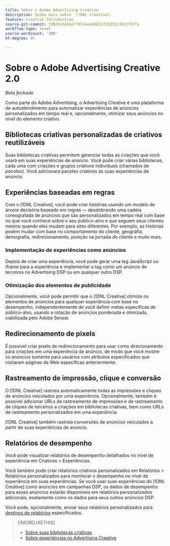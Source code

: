 ```yaml
---
title: Sobre o Adobe Advertising Creative
description: Saiba mais sobre  [!DNL Creative].
feature: Creative Introduction
source-git-commit: fd925c641bef7953aea50813725252c3913757fa
workflow-type: tm+mt
source-wordcount: '390'
ht-degree: 0%

---
```


# Sobre o Adobe Advertising Creative 2.0

*Beta fechado*

<!-- verify all and rewrite to include new stuff -->

Como parte do Adobe Advertising, o Advertising Creative é uma plataforma de autoatendimento para automatizar experiências de anúncios personalizados em tempo real e, opcionalmente, otimizar seus anúncios no nível do elemento criativo.

## Bibliotecas criativas personalizadas de criativos reutilizáveis

Suas bibliotecas criativas permitem gerenciar todas as criações que você usará em suas experiências de anúncio. Você pode criar várias bibliotecas, cada uma com criações e grupos criativos individuais (chamados de *pacotes*). Você adicionará pacotes criativos às suas experiências de anúncio.

## Experiências baseadas em regras

Com o [!DNL Creative], você pode criar histórias usando um modelo de árvore decisória baseado em regras — desdobrando uma cadeia coreografada de anúncios que são personalizados em tempo real com base no que você conhece sobre o seu público-alvo e que seguem seus clientes mesmo quando eles mudam para sites diferentes<!-- verify if that's true without Adobe CDP -->. Por exemplo, as histórias podem mudar com base no comportamento do cliente, geografia, demografia, redirecionamento, posição na jornada do cliente e muito mais.

### Implementação de experiências como anúncios

Depois de criar uma experiência, você pode gerar uma tag JavaScript ou iframe para a experiência e implementar a tag como um anúncio de terceiros no Advertising DSP ou em qualquer outro DSP.<!-- Add any more info about integration with DSP? -->

<!-- Maybe add a subsection "Audience targeting options" with info about types of creative-level REtargeting and placement-level targeting within your DSP.  Need to clarify if any placement-level targeting might contradict/override creative-level targeting, or if they're completely different.

Advertiser should be able to target all segments which are available in DSP for targeting
-->

### Otimização dos elementos de publicidade

Opcionalmente, você pode permitir que o [!DNL Creative] otimize os elementos de anúncios para qualquer experiência com base no desempenho, independentemente de você definir metas específicas de público-alvo, usando a rotação de anúncios ponderada e otimizada, viabilizada pelo Adobe Sensei.

## Redirecionamento de pixels

É possível criar pixels de redirecionamento para usar como direcionamento para criações em uma experiência de anúncio, de modo que você mostre os anúncios somente para usuários com atributos especificados que visitaram páginas da Web específicas anteriormente.

## Rastreamento de impressão, clique e conversão

O [!DNL Creative] rastreia automaticamente todas as impressões e cliques de anúncios veiculados por uma experiência. Opcionalmente, também é possível adicionar URLs de rastreamento de impressões e de rastreamento de cliques de terceiros a criações em bibliotecas criativas, bem como URLs de rastreamento personalizados em uma experiência.

[!DNL Creative] também rastreia conversões de anúncios veiculados a partir de suas experiências de anúncio.<!-- Verify wording; anything important to add here? We do track them for all users, right? Or is it optoinal?  -->

<!--
 [Don't need to mention] When an ad is served, the DSP that buys the ad first tracks the impression, and then passes the impression information to [!DNL Creative]. [!DNL Creative] first tracks a click on an ad, and it then passes the click information
to the DSP.
-->

## Relatórios de desempenho

Você pode visualizar relatórios de desempenho detalhados no nível de experiência em Criativos > Experiências.

Você também pode criar relatórios criativos personalizados em Relatórios > Relatórios personalizados para monitorar o desempenho no nível de experiência em suas experiências. Se você usar suas experiências do [!DNL Creative] como anúncios em campanhas DSP, os dados de desempenho para esses anúncios estarão disponíveis em relatórios personalizados adicionais, exatamente como os dados para seus outros anúncios DSP. <!-- Verify that [!DNL Creative] users have access to ALL other reports, and if I can completely duplicate the report help for both help sets. -->

Você pode, opcionalmente, enviar seus relatórios personalizados para [destinos de relatórios](/help/dsp/reports/report-destinations/report-destination-about.md) especificados.

<!--
>* [Overview of implementing Adobe Advertising Creative](/help/creative/introduction/implementation-overview.md)
>* [How the user interface is organized](/help/creative/introduction/ui.md)
-->

>[!MORELIKETHIS]
>
>* [Sobre suas bibliotecas criativas](/help/creative/creative-libraries/creative-libraries-about.md)
>* [Sobre experiências no Advertising Creative](/help/creative/experiences/experience-about.md)
